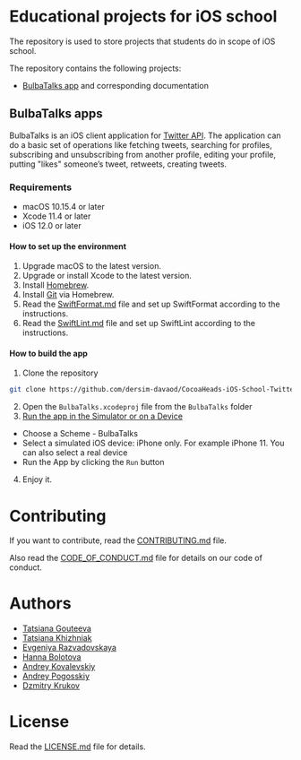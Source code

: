 # Educational projects for iOS school

The repository is used to store projects that students do in scope of iOS school.

The repository contains the following projects:
- [BulbaTalks app](#bulbatalks-apps) and corresponding documentation

## BulbaTalks apps

BulbaTalks is an iOS client application for [Twitter API](https://developer.twitter.com/en/docs).
The application can do a basic set of operations like fetching tweets, searching for profiles, subscribing and unsubscribing from another profile, editing your profile, putting "likes" someone’s tweet, retweets, creating tweets.

### Requirements

- macOS 10.15.4 or later
- Xcode 11.4 or later
- iOS 12.0 or later

#### How to set up the environment

1. Upgrade macOS to the latest version.
2. Upgrade or install Xcode to the latest version.
3. Install [Homebrew](https://brew.sh).
4. Install [Git](https://git-scm.com/download/mac) via Homebrew.
5. Read the [SwiftFormat.md](docs/SwiftFormat.md) file and set up SwiftFormat according to the instructions.
6. Read the [SwiftLint.md](docs/SwiftLint.md) file and set up SwiftLint according to the instructions.

#### How to build the app

1. Clone the repository
```bash
git clone https://github.com/dersim-davaod/CocoaHeads-iOS-School-Twitter-project.git
```
2. Open the `BulbaTalks.xcodeproj` file from the `BulbaTalks` folder
3. [Run the app in the Simulator or on a Device](https://developer.apple.com/documentation/xcode/running_your_app_in_the_simulator_or_on_a_device)
- Choose a Scheme - BulbaTalks
- Select a simulated iOS device: iPhone only. For example iPhone 11. You can also select a real device
- Run the App by clicking the `Run` button
4. Enjoy it.

# Contributing

If you want to contribute, read the [CONTRIBUTING.md](docs/CONTRIBUTING.md) file.

Also read the [CODE_OF_CONDUCT.md](docs/CODE_OF_CONDUCT.md) file for details on our code of conduct.

# Authors

- [Tatsiana Gouteeva](https://github.com/TatsianaGouteeva)
- [Tatsiana Khizhniak](https://github.com/badpanda13)
- [Evgeniya Razvadovskaya](https://github.com/Iweinrazvadovskaya)
- [Hanna Bolotova](https://github.com/Hannabolotova)
- [Andrey Kovalevskiy](https://github.com/AndreyKovalevskiy)
- [Andrey Pogosskiy](https://github.com/BongDiDong)
- [Dzmitry Krukov](https://github.com/silvaby)

# License

Read the [LICENSE.md](docs/LICENSE.md) file for details.

